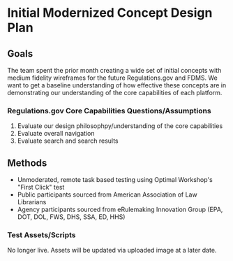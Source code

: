 # Initial Modernized Concept Design Plan

## Goals

The team spent the prior month creating a wide set of initial concepts with medium fidelity wireframes for the future Regulations.gov and FDMS. We want to get a baseline understanding of how effective these concepts are in demonstrating our understanding of the core capabilities of each platform.

### Regulations.gov Core Capabilities Questions/Assumptions ###

1. Evaluate our design philosophpy/understanding of the core capabilities
2. Evaluate overall navigation
3. Evaluate search and search results

## Methods

- Unmoderated, remote task based testing using Optimal Workshop's "First Click" test
- Public participants sourced from American Association of Law Librarians
- Agency participants sourced from eRulemaking Innovation Group (EPA, DOT, DOL, FWS, DHS, SSA, ED, HHS)

### Test Assets/Scripts ###

No longer live. Assets will be updated via uploaded image at a later date.



